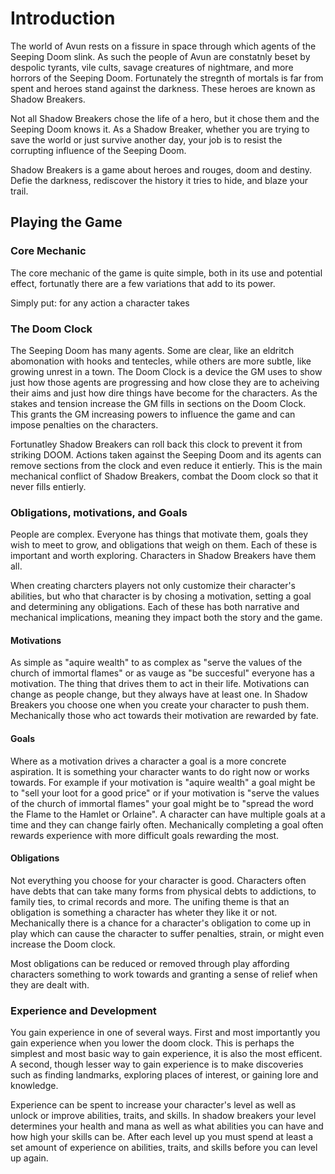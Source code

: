 # Introduction

The world of Avun rests on a fissure in space through which agents of the Seeping Doom slink. As such the people of Avun are constatnly beset by despolic tyrants, vile cults, savage creatures of nightmare, and more horrors of the Seeping Doom. Fortunately the stregnth of mortals is far from spent and heroes stand against the darkness. These heroes are known as Shadow Breakers.

Not all Shadow Breakers chose the life of a hero, but it chose them and the Seeping Doom knows it. As a Shadow Breaker, whether you are trying to save the world or just survive another day, your job is to resist the corrupting influence of the Seeping Doom.

Shadow Breakers is a game about heroes and rouges, doom and destiny. Defie the darkness, rediscover the history it tries to hide, and blaze your trail.

## Playing the Game

### Core Mechanic

The core mechanic of the game is quite simple, both in its use and potential effect, fortunatly there are a few variations that add to its power.

Simply put: for any action a character takes

### The Doom Clock

The Seeping Doom has many agents. Some are clear, like an eldritch abomonation with hooks and tentecles, while others are more subtle, like growing unrest in a town. The Doom Clock is a device the GM uses to show just how those agents are progressing and how close they are to acheiving their aims and just how dire things have become for the characters. As the stakes and tension increase the GM fills in sections on the Doom Clock. This grants the GM increasing powers to influence the game and can impose penalties on the characters.

Fortunatley Shadow Breakers can roll back this clock to prevent it from striking DOOM. Actions taken against the Seeping Doom and its agents can remove sections from the clock and even reduce it entierly. This is the main mechanical conflict of Shadow Breakers, combat the Doom clock so that it never fills entierly.

### Obligations, motivations, and Goals

People are complex. Everyone has things that motivate them, goals they wish to meet to grow, and obligations that weigh on them. Each of these is important and worth exploring. Characters in Shadow Breakers have them all. 

When creating charcters players not only customize their character's abilities, but who that character is by chosing a motivation, setting a goal and determining any obligations. Each of these has both narrative and mechanical implications, meaning they impact both the story and the game.

#### Motivations

As simple as "aquire wealth" to as complex as "serve the values of the church of immortal flames" or as vauge as "be succesful" everyone has a motivation. The thing that drives them to act in their life. Motivations can change as people change, but they always have at least one. In Shadow Breakers you choose one when you create your character to push them. Mechanically those who act towards their motivation are rewarded by fate.

#### Goals

Where as a motivation drives a character a goal is a more concrete aspiration. It is something your character wants to do right now or works towards. For example if your motivation is "aquire wealth" a goal might be to "sell your loot for a good price" or if your motivation is "serve the values of the church of immortal flames" your goal might be to "spread the word the Flame to the Hamlet or Orlaine". A character can have multiple goals at a time and they can change fairly often. Mechanically completing a goal often rewards experience with more difficult goals rewarding the most.

#### Obligations

Not everything you choose for your character is good. Characters often have debts that can take many forms from physical debts to addictions, to family ties, to crimal records and more. The unifing theme is that an obligation is something a character has wheter they like it or not. Mechanically there is a chance for a character's obligation to come up in play which can cause the character to suffer penalties, strain, or might even increase the Doom clock.

Most obligations can be reduced or removed through play affording characters something to work towards and granting a sense of relief when they are dealt with.

### Experience and Development

You gain experience in one of several ways. First and most importantly you gain experience when you lower the doom clock. This is perhaps the simplest and most basic way to gain experience, it is also the most efficent. A second, though lesser way to gain experience is to make discoveries such as finding landmarks, exploring places of interest, or gaining lore and knowledge.

Experience can be spent to increase your character's level as well as unlock or improve abilities, traits, and skills. In shadow breakers your level determines your health and mana as well as what abilities you can have and how high your skills can be. After each level up you must spend at least a set amount of experience on abilities, traits, and skills before you can level up again.
